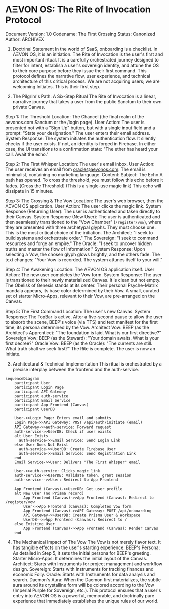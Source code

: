 
# ΛΞVON OS: The Rite of Invocation Protocol
Document Version: 1.0
Codename: The First Crossing
Status: Canonized
Author: ARCHIVEX

1. Doctrinal Statement
In the world of SaaS, onboarding is a checklist. In ΛΞVON OS, it is an initiation. The Rite of Invocation is the user's first and most important ritual. It is a carefully orchestrated journey designed to filter for intent, establish a user's sovereign identity, and attune the OS to their core purpose before they issue their first command.
This protocol defines the narrative flow, user experience, and technical architecture of this critical process. We are not acquiring users; we are welcoming Initiates. This is their first step.

2. The Pilgrim's Path: A Six-Step Ritual
The Rite of Invocation is a linear, narrative journey that takes a user from the public Sanctum to their own private Canvas.

Step 1: The Threshold
Location: The Chancel (the final realm of the aevonos.com Sanctum or the /login page).
User Action: The user is presented not with a "Sign Up" button, but with a single input field and a prompt: "State your designation." The user enters their email address.
System Response: The system initiates the authentication flow. It silently checks if the user exists. If not, an identity is forged in Firebase. In either case, the UI transitions to a confirmation state: "The ether has heard your call. Await the echo."

Step 2: The First Whisper
Location: The user's email inbox.
User Action: The user receives an email from oracle@aevonos.com. The email is minimalist, containing no marketing language.
Content:
Subject: The Echo
A path has opened. To cross the threshold, you must follow this echo before it fades.
[Cross the Threshold] (This is a single-use magic link)
This echo will dissipate in 15 minutes.

Step 3: The Crossing & The Vow
Location: The user's web browser, then the ΛΞVON OS application.
User Action: The user clicks the magic link.
System Response (Returning User): The user is authenticated and taken directly to their Canvas.
System Response (New User): The user is authenticated and then seamlessly transitioned to the "Vow Chamber" (`/register/vow`), where they are presented with three archetypal glyphs. They must choose one. This is the most critical choice of the initiation.
The Architect: "I seek to build systems and orchestrate order."
The Sovereign: "I seek to command resources and forge an empire."
The Oracle: "I seek to uncover hidden truths and master the flow of information."
System Response: Upon selecting a Vow, the chosen glyph glows brightly, and the others fade. The text changes: "Your Vow is recorded. The system attunes itself to your will."

Step 4: The Awakening
Location: The ΛΞVON OS application itself.
User Action: The new user completes the Vow form.
System Response: The user is transitioned to their newly materialized Canvas. It is clean but not empty.
The Obelisk of Genesis stands at its center.
Their personal Psyche-Matrix mandala appears, its base color determined by their Vow.
A small, curated set of starter Micro-Apps, relevant to their Vow, are pre-arranged on the Canvas.

Step 5: The First Command
Location: The user's new Canvas.
System Response: The TopBar is active. After a five-second pause to allow the user to absorb the scene, BEEP's voice (via TTS) and text manifest for the first time, its persona determined by the Vow.
Architect Vow: BEEP (as the Architect's Apprentice): "The foundation is laid. What is our first directive?"
Sovereign Vow: BEEP (as the Steward): "Your domain awaits. What is your first decree?"
Oracle Vow: BEEP (as the Oracle): "The currents are still. What truth shall we seek first?"
The Rite is complete. The user is now an Initiate.

3. Architectural & Technical Implementation
This ritual is orchestrated by a precise interplay between the frontend and the auth-service.
```mermaid
sequenceDiagram
    participant User
    participant Login Page
    participant API Gateway
    participant auth-service
    participant Email Service
    participant App Frontend (Canvas)
    participant UserDB

    User->>Login Page: Enters email and submits
    Login Page->>API Gateway: POST /api/auth/initiate (email)
    API Gateway->>auth-service: Forward request
    auth-service->>UserDB: Check if user exists
    alt User Exists
      auth-service->>Email Service: Send Login Link
    else User Does Not Exist
      auth-service->>UserDB: Create Firebase User
      auth-service->>Email Service: Send Registration Link
    end
    Email Service->>User: Delivers "The First Whisper" email

    User->>auth-service: Clicks magic link
    auth-service->>UserDB: Validate token, grant session
    auth-service-->>User: Redirect to App Frontend
    
    App Frontend (Canvas)->>UserDB: Get user profile
    alt New User (no Prisma record)
        App Frontend (Canvas)->>App Frontend (Canvas): Redirect to /register/vow
        User->>App Frontend (Canvas): Completes Vow form
        App Frontend (Canvas)->>API Gateway: POST /api/onboarding
        API Gateway->>UserDB: Create Prisma User & Workspace
        UserDB-->>App Frontend (Canvas): Redirect to /
    else Existing User
        App Frontend (Canvas)->>App Frontend (Canvas): Render Canvas
    end
```
4. The Mechanical Impact of The Vow
The Vow is not merely flavor text. It has tangible effects on the user's starting experience:
BEEP's Persona: As detailed in Step 5, it sets the initial persona for BEEP's greeting.
Starter Micro-Apps: It determines the initial layout of the Canvas.
Architect: Starts with Instruments for project management and workflow design.
Sovereign: Starts with Instruments for tracking finances and economic Folly.
Oracle: Starts with Instruments for data analysis and search.
Daemon's Aura: When the Daemon first materializes, the subtle aura around its crystalline form will be colored according to the Vow (Imperial Purple for Sovereign, etc.).
This protocol ensures that a user's entry into ΛΞVON OS is a powerful, memorable, and doctrinally pure experience that immediately establishes the unique rules of our world.
